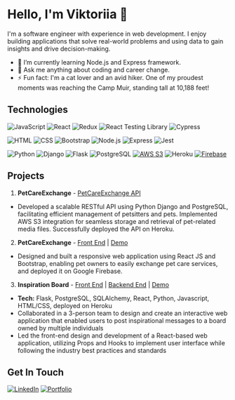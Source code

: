 # Hello, I'm Viktoriia 👋

I'm a software engineer with experience in web development. I enjoy building applications that solve real-world problems and using data to gain insights and drive decision-making.

- 🌱 I’m currently learning Node.js and Express framework.
- 💬 Ask me anything about coding and career change.
- ⚡ Fun fact: I'm a cat lover and an avid hiker.
One of my proudest moments was reaching the Camp Muir, standing tall at 10,188 feet!

## Technologies

![JavaScript](https://img.shields.io/badge/-JavaScript-F7DF1E?logo=javascript&logoColor=white&style=flat-square)
![React](https://img.shields.io/badge/-React-61DAFB?logo=react&logoColor=white&style=flat-square)
![Redux](https://img.shields.io/badge/-Redux-764ABC?logo=redux&logoColor=white&style=flat-square)
![React Testing Library](https://img.shields.io/badge/-React%20Testing%20Library-DB7093?logo=testing-library&logoColor=white&style=flat-square)
![Cypress](https://img.shields.io/badge/-Cypress-17202C?logo=cypress&logoColor=white&style=flat-square)

![HTML](https://img.shields.io/badge/-HTML5-E34F26?logo=html5&logoColor=white&style=flat-square)
![CSS](https://img.shields.io/badge/-CSS3-1572B6?logo=css3&logoColor=white&style=flat-square)
![Bootstrap](https://img.shields.io/badge/-Bootstrap-563D7C?logo=bootstrap&logoColor=white&style=flat-square)
![Node.js](https://img.shields.io/badge/-Node.js-339933?logo=node.js&logoColor=white&style=flat-square)
![Express](https://img.shields.io/badge/-Express-000000?logo=express&logoColor=white&style=flat-square)
![Jest](https://img.shields.io/badge/-Jest-C21325?logo=jest&logoColor=white&style=flat-square)

![Python](https://img.shields.io/badge/-Python-3776AB?logo=python&logoColor=white&style=flat-square)
![Django](https://img.shields.io/badge/-Django-092E20?logo=django&logoColor=white&style=flat-square)
![Flask](https://img.shields.io/badge/-Flask-000000?logo=flask&logoColor=white&style=flat-square)
![PostgreSQL](https://img.shields.io/badge/-PostgreSQL-336791?logo=postgresql&logoColor=white&style=flat-square)
[![AWS S3](https://img.shields.io/badge/AWS-S3-orange)](https://aws.amazon.com/s3/)
![Heroku](https://img.shields.io/badge/-Heroku-430098?logo=heroku&logoColor=white&style=flat-square)
[![Firebase](https://img.shields.io/badge/Firebase-orange)](https://firebase.google.com/)

## Projects
1. **PetCareExchange** - [PetCareExchange API](https://github.com/viktoriiazolotova/django-react-pet-care-exchange)
- Developed a scalable RESTful API using Python Django and PostgreSQL, facilitating efficient management of petsitters and pets. Implemented AWS S3 integration for seamless storage and retrieval of pet-related media files. Successfully deployed the API on Heroku.
   
2. **PetCareExchange** - [Front End](https://github.com/viktoriiazolotova/front-end-pet-care-exchange) | [Demo](https://youtu.be/2J2XKKKPKHU)
- Designed and built a responsive web application using React JS and Bootstrap, enabling pet owners to easily exchange pet care services, and deployed it on Google Firebase.
   
3. **Inspiration Board** - [Front End](https://github.com/viviantomato/front-end-inspiration-board) | [Backend End](https://github.com/viviantomato/back-end-inspiration-board) | [Demo](https://youtu.be/XN-w03iGvuE)
- **Tech:** Flask, PostgreSQL, SQLAlchemy, React, Python, Javascript, HTML/CSS, deployed on Heroku
- Collaborated in a 3-person team to design and create an interactive web application that enabled users to post inspirational messages to a board owned by multiple individuals
- Led the front-end design and development of a React-based web application, utilizing Props and Hooks to implement user interface while following the industry best practices and standards



## Get In Touch
[![LinkedIn](https://img.shields.io/badge/-LinkedIn-blue?logo=linkedin&style=flat-square&logoColor=white)](https://www.linkedin.com/in/viktoriiazolotova/)
[![Portfolio](https://img.shields.io/badge/-Portfolio-yellowgreen?style=flat-square)](https://viktoriiazolotova.netlify.app)


